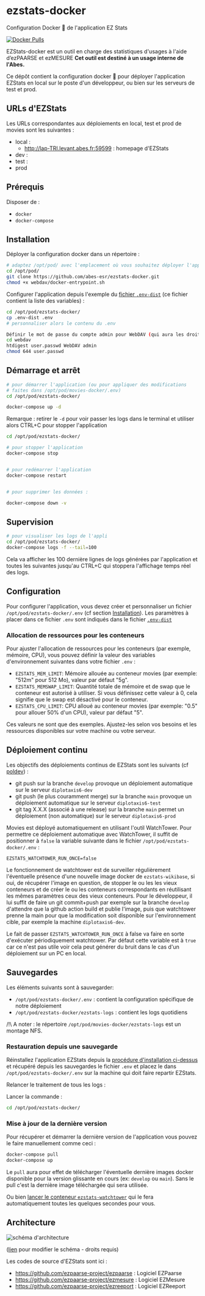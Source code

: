 # ezstats-docker
Configuration Docker 🐋 de l'application EZ Stats




[![Docker Pulls](https://img.shields.io/docker/pulls/abesesr/ezstats.svg)](https://hub.docker.com/r/abesesr/ezstats/)

EZStats-docker est un outil en charge des statistiques d'usages à l'aide d’ezPAARSE et ezMESURE __Cet outil est destiné à un usage interne de l'Abes.__

Ce dépôt contient la configuration docker 🐳 pour déployer l'application EZStats en local sur le poste d'un développeur, ou bien sur les serveurs de test et prod.

## URLs d'EZStats

Les URLs correspondantes aux déploiements en local, test et prod de movies sont les suivantes :

- local :
    - http://lap-TRI.levant.abes.fr:59599 : homepage d'EZStats
- dev : 
- test :
- prod

## Prérequis

Disposer de :
- ``docker``
- ``docker-compose``

## Installation

Déployer la configuration docker dans un répertoire :
```bash
# adaptez /opt/pod/ avec l'emplacement où vous souhaitez déployer l'application
cd /opt/pod/
git clone https://github.com/abes-esr/ezstats-docker.git
chmod +x webdav/docker-entrypoint.sh
```

Configurer l'application depuis l'exemple du [fichier ``.env-dist``](./.env-dist) (ce fichier contient la liste des variables) :
```bash
cd /opt/pod/ezstats-docker/
cp .env-dist .env
# personnaliser alors le contenu du .env

Définir le mot de passe du compte admin pour WebDAV (qui aura les droits en lecture et écriture), et changer les autorisations du fichiers (644):
cd webdav
htdigest user.passwd WebDAV admin
chmod 644 user.passwd
```

## Démarrage et arrêt

```bash
# pour démarrer l'application (ou pour appliquer des modifications 
# faites dans /opt/pod/movies-docker/.env)
cd /opt/pod/ezstats-docker/

docker-compose up -d
```

Remarque : retirer le ``-d`` pour voir passer les logs dans le terminal et utiliser alors CTRL+C pour stopper l'application

```bash
cd /opt/pod/ezstats-docker/

# pour stopper l'application
docker-compose stop


# pour redémarrer l'application
docker-compose restart


# pour supprimer les données :

docker-compose down -v 

```

## Supervision

```bash
# pour visualiser les logs de l'appli
cd /opt/pod/ezstats-docker/
docker-compose logs -f --tail=100
```

Cela va afficher les 100 dernière lignes de logs générées par l'application et toutes les suivantes jusqu'au CTRL+C qui stoppera l'affichage temps réel des logs.


## Configuration

Pour configurer l'application, vous devez créer et personnaliser un fichier ``/opt/pod/ezstats-docker/.env`` (cf section [Installation](#installation)). Les paramètres à placer dans ce fichier ``.env`` sont indiqués dans le fichier [``.env-dist``](https://github.com/abes-esr/ezstats-docker/blob/develop/.env-dist)

### Allocation de ressources pour les conteneurs

Pour ajuster l'allocation de ressources pour les conteneurs (par exemple, mémoire, CPU), vous pouvez définir la valeur des variables d'environnement suivantes dans votre fichier ``.env`` :

- `EZSTATS_MEM_LIMIT`: Mémoire allouée au conteneur movies (par exemple: "512m" pour 512 Mo), valeur par défaut "5g".
- `EZSTATS_MEMSWAP_LIMIT`: Quantité totale de mémoire et de swap que le conteneur est autorisé à utiliser. Si vous définissez cette valeur à 0, cela signifie que le swap est désactivé pour le conteneur.
- `EZSTATS_CPU_LIMIT`: CPU alloué au conteneur movies (par exemple: "0.5" pour allouer 50% d'un CPU), valeur par défaut "5".

Ces valeurs ne sont que des exemples. Ajustez-les selon vos besoins et les ressources disponibles sur votre machine ou votre serveur.

## Déploiement continu

Les objectifs des déploiements continus de EZStats sont les suivants (cf [poldev](https://github.com/abes-esr/abes-politique-developpement/blob/main/01-Gestion%20du%20code%20source.md#utilisation-des-branches)) :
- git push sur la branche ``develop`` provoque un déploiement automatique sur le serveur ``diplotaxis6-dev``
- git push (le plus couramment merge) sur la branche ``main`` provoque un déploiement automatique sur le serveur ``diplotaxis6-test``
- git tag X.X.X (associé à une release) sur la branche ``main`` permet un déploiement (non automatique) sur le serveur ``diplotaxis6-prod``

Movies est déployé automatiquement en utilisant l'outil WatchTower. Pour permettre ce déploiement automatique avec WatchTower, il suffit de positionner à ``false`` la variable suivante dans le fichier ``/opt/pod/ezstats-docker/.env`` :
```env
EZSTATS_WATCHTOWER_RUN_ONCE=false
```

Le fonctionnement de watchtower est de surveiller régulièrement l'éventuelle présence d'une nouvelle image docker de ``ezstats-wikibase``, si oui, de récupérer l'image en question, de stopper le ou les les vieux conteneurs et de créer le ou les conteneurs correspondants en réutilisant les mêmes paramètres ceux des vieux conteneurs. Pour le développeur, il lui suffit de faire un git commit+push par exemple sur la branche ``develop`` d'attendre que la github action build et publie l'image, puis que watchtower prenne la main pour que la modification soit disponible sur l'environnement cible, par exemple la machine ``diplotaxis6-dev``.

Le fait de passer ``EZSTATS_WATCHTOWER_RUN_ONCE`` à false va faire en sorte d'exécuter périodiquement watchtower. Par défaut cette variable est à ``true`` car ce n'est pas utile voir cela peut générer du bruit dans le cas d'un déploiement sur un PC en local.

## Sauvegardes

Les éléments suivants sont à sauvegarder:
- ``/opt/pod/ezstats-docker/.env`` : contient la configuration spécifique de notre déploiement
- ``/opt/pod/ezstats-docker/ezstats-logs`` : contient les logs quotidiens

/!\ A noter : le répertoire ``/opt/pod/movies-docker/ezstats-logs`` est un montage NFS.

### Restauration depuis une sauvegarde

Réinstallez l'application EZStats depuis la [procédure d'installation ci-dessus](#installation) et récupéré depuis les sauvegardes le fichier ``.env`` et placez le dans ``/opt/pod/ezstats-docker/.env`` sur la machine qui doit faire repartir EZStats.

Relancer le traitement de tous les logs :

Lancer la commande :
```bash
cd /opt/pod/ezstats-docker/
```

### Mise à jour de la dernière version

Pour récupérer et démarrer la dernière version de l'application vous pouvez le faire manuellement comme ceci :
```bash
docker-compose pull
docker-compose up
```
Le ``pull`` aura pour effet de télécharger l'éventuelle dernière images docker disponible pour la version glissante en cours (ex: ``develop`` ou ``main``). Sans le pull c'est la dernière image téléchargée qui sera utilisée.

Ou bien [lancer le conteneur ``ezstats-watchtower``](https://github.com/abes-esr/ezstats-docker/blob/develop/README.md#d%C3%A9ploiement-continu) qui le fera automatiquement toutes les quelques secondes pour vous.

## Architecture

<img alt="schéma d'architecture" src="https://docs.google.com/drawings/d/e/2PACX-1vR4EXYWBmah6Jeh1FJWdL_sVCiwUjtShgdIc0Uaa64bmpRFgH0wJGjQJhezEYRhzxGJYs0rVV_-5Qvv/pub?w=1135&h=564">

([lien](https://docs.google.com/drawings/d/1ixoo9xEQD0p1jGV9T_CraN0o7vDaFLlZz2QjQSRJBhU/edit) pour modifier le schéma - droits requis)

Les codes de source d'EZStats sont ici :
- https://github.com/ezpaarse-project/ezpaarse : Logiciel EZPaarse
- https://github.com/ezpaarse-project/ezmesure : Logiciel EZMesure
- https://github.com/ezpaarse-project/ezreeport : Logiciel EZReeport
